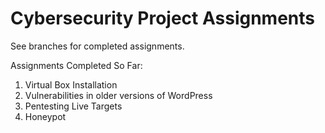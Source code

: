 # Cybersecurity Project Assignments

See branches for completed assignments. 

Assignments Completed So Far:
1. Virtual Box Installation
2. Vulnerabilities in older versions of WordPress
3. Pentesting Live Targets
4. Honeypot
